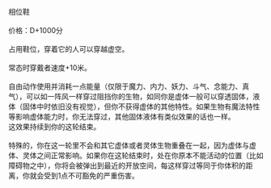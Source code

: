 <title>相位鞋</title>
<meta name="GENERATOR" content="WinCHM">
<meta http-equiv="Content-Type" content="text/html; charset=gb2312">
<br>相位鞋 
<br>
<br>价格：D+1000分 
<br>
<br>占用鞋位，穿着它的人可以穿越虚空。 
<br>
<br>常态时穿戴者速度+10米。 
<br>
<br>自由动作使用并消耗一点能量（仅限于魔力、内力、妖力、斗气、念能力、真气），可以如一阵风一样穿过阻挡你的生物，如同你是虚体一般可以穿透固体，液体（固体中时依旧没有视觉），但你不获得虚体的其他特性。如果生物有魔法特性等影响虚体能力时，你无法穿过，其他固体液体有类似效果的话也一样。
<br>这效果持续到你的这轮结束。 
<br>
<br>特殊的，你在这一轮里不会和其它虚体或者灵体生物重叠在一起，因为虚体与虚体、灵体之间正常影响。如果你在这轮结束时，处在你原本不能活动的位置（比如障碍物之中），你将会被弹出到最近的开放空间，每这样穿过等同于你体积的距离，你就会受到1点不可豁免的严重伤害。